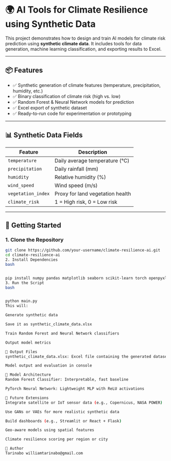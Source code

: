 # 🌍 AI Tools for Climate Resilience using Synthetic Data

This project demonstrates how to design and train AI models for climate risk prediction using **synthetic climate data**. It includes tools for data generation, machine learning classification, and exporting results to Excel.

---

## 📦 Features

- ✅ Synthetic generation of climate features (temperature, precipitation, humidity, etc.)
- ✅ Binary classification of climate risk (high vs. low)
- ✅ Random Forest & Neural Network models for prediction
- ✅ Excel export of synthetic dataset
- ✅ Ready-to-run code for experimentation or prototyping

---

## 📊 Synthetic Data Fields

| Feature            | Description                          |
|--------------------|--------------------------------------|
| `temperature`      | Daily average temperature (°C)       |
| `precipitation`    | Daily rainfall (mm)                  |
| `humidity`         | Relative humidity (%)                |
| `wind_speed`       | Wind speed (m/s)                     |
| `vegetation_index` | Proxy for land vegetation health     |
| `climate_risk`     | 1 = High risk, 0 = Low risk          |

---

## 🚀 Getting Started

### 1. Clone the Repository

```bash
git clone https://github.com/your-username/climate-resilience-ai.git
cd climate-resilience-ai
2. Install Dependencies
bash


pip install numpy pandas matplotlib seaborn scikit-learn torch openpyxl
3. Run the Script
bash


python main.py
This will:

Generate synthetic data

Save it as synthetic_climate_data.xlsx

Train Random Forest and Neural Network classifiers

Output model metrics

📁 Output Files
synthetic_climate_data.xlsx: Excel file containing the generated dataset

Model output and evaluation in console

🧠 Model Architecture
Random Forest Classifier: Interpretable, fast baseline

PyTorch Neural Network: Lightweight MLP with ReLU activations

🔬 Future Extensions
Integrate satellite or IoT sensor data (e.g., Copernicus, NASA POWER)

Use GANs or VAEs for more realistic synthetic data

Build dashboards (e.g., Streamlit or React + Flask)

Geo-aware models using spatial features

Climate resilience scoring per region or city

📜 Author
Tarinabo williamtarinabo@gmail.com

